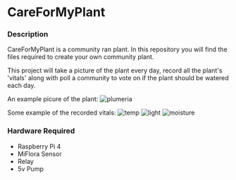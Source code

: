 # CareForMyPlant
### Description
CareForMyPlant is a community ran plant. In this repository you will find the files required to create your own community plant.

This project will take a picture of the plant every day, record all the plant's 'vitals' along with poll a community to vote on if the plant should be watered each day.

An example picure of the plant:
![plumeria](https://i.imgur.com/mwqZZPE.jpg)

Some example of the recorded vitals:
![temp](https://i.imgur.com/VkD5vrM.png)
![light](https://i.imgur.com/LNhhHVG.png)
![moisture](https://i.imgur.com/GKpkDPb.png)


### Hardware Required
* Raspberry Pi 4
* MiFlora Sensor
* Relay
* 5v Pump
